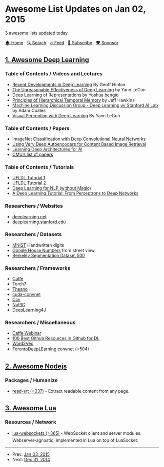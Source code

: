 # Awesome List Updates on Jan 02, 2015

3 awesome lists updated today.

[🏠 Home](/README.md) · [🔍 Search](https://www.trackawesomelist.com/search/) · [🔥 Feed](https://www.trackawesomelist.com/rss.xml) · [📮 Subscribe](https://trackawesomelist.us17.list-manage.com/subscribe?u=d2f0117aa829c83a63ec63c2f&id=36a103854c) · [❤️  Sponsor](https://github.com/sponsors/theowenyoung)



## [1. Awesome Deep Learning](/content/ChristosChristofidis/awesome-deep-learning/README.md)

### Table of Contents / Videos and Lectures

*   [Recent Developments in Deep Learning](https://www.youtube.com/watch?v=vShMxxqtDDs\&index=3\&list=PL78U8qQHXgrhP9aZraxTT5-X1RccTcUYT) By Geoff Hinton
*   [The Unreasonable Effectiveness of Deep Learning](https://www.youtube.com/watch?v=sc-KbuZqGkI) by Yann LeCun
*   [Deep Learning of Representations](https://www.youtube.com/watch?v=4xsVFLnHC_0) by Yoshua bengio
*   [Principles of Hierarchical Temporal Memory](https://www.youtube.com/watch?v=6ufPpZDmPKA) by Jeff Hawkins
*   [Machine Learning Discussion Group - Deep Learning w/ Stanford AI Lab](https://www.youtube.com/watch?v=2QJi0ArLq7s\&list=PL78U8qQHXgrhP9aZraxTT5-X1RccTcUYT) by Adam Coates
*   [Visual Perception with Deep Learning](https://www.youtube.com/watch?v=3boKlkPBckA) By Yann LeCun

### Table of Contents / Papers

*   [ImageNet Classification with Deep Convolutional Neural Networks](http://papers.nips.cc/paper/4824-imagenet-classification-with-deep-convolutional-neural-networks.pdf)
*   [Using Very Deep Autoencoders for Content Based Image Retrieval](http://www.cs.toronto.edu/\~hinton/absps/esann-deep-final.pdf)
*   [Learning Deep Architectures for AI](http://www.iro.umontreal.ca/\~lisa/pointeurs/TR1312.pdf)
*   [CMU’s list of papers](http://deeplearning.cs.cmu.edu/)

### Table of Contents / Tutorials

*   [UFLDL Tutorial 1](http://deeplearning.stanford.edu/wiki/index.php/UFLDL_Tutorial)
*   [UFLDL Tutorial 2](http://ufldl.stanford.edu/tutorial/supervised/LinearRegression/)
*   [Deep Learning for NLP (without Magic)](http://www.socher.org/index.php/DeepLearningTutorial/DeepLearningTutorial)
*   [A Deep Learning Tutorial: From Perceptrons to Deep Networks](http://www.toptal.com/machine-learning/an-introduction-to-deep-learning-from-perceptrons-to-deep-networks)

### Researchers / Websites

*   [deeplearning.net](http://deeplearning.net/)
*   [deeplearning.stanford.edu](http://deeplearning.stanford.edu/)

### Researchers / Datasets

*   [MNIST](http://yann.lecun.com/exdb/mnist/) Handwritten digits
*   [Google House Numbers](http://ufldl.stanford.edu/housenumbers/) from street view
*   [Berkeley Segmentation Dataset 500](http://www.eecs.berkeley.edu/Research/Projects/CS/vision/bsds/)

### Researchers / Frameworks

*   [Caffe](http://caffe.berkeleyvision.org/)
*   [Torch7](http://torch.ch/)
*   [Theano](http://deeplearning.net/software/theano/)
*   [cuda-convnet](https://code.google.com/p/cuda-convnet2/)
*   [Ccv](http://libccv.org/doc/doc-convnet/)
*   [NuPIC](http://numenta.org/nupic.html)
*   [DeepLearning4J](http://deeplearning4j.org/)

### Researchers / Miscellaneous

*   [Caffe Webinar](http://on-demand-gtc.gputechconf.com/gtcnew/on-demand-gtc.php?searchByKeyword=shelhamer\&searchItems=\&sessionTopic=\&sessionEvent=4\&sessionYear=2014\&sessionFormat=\&submit=\&select=+)
*   [100 Best Github Resources in Github for DL](http://meta-guide.com/software-meta-guide/100-best-github-deep-learning/)
*   [Word2Vec](https://code.google.com/p/word2vec/)
*   [TorontoDeepLEarning convnet (⭐504)](https://github.com/TorontoDeepLearning/convnet)

## [2. Awesome Nodejs](/content/sindresorhus/awesome-nodejs/README.md)

### Packages / Humanize

*   [read-art (⭐337)](https://github.com/Tjatse/node-readability) - Extract readable content from any page.

## [3. Awesome Lua](/content/LewisJEllis/awesome-lua/README.md)

### Resources / Network

*   [lua-websockets (⭐365)](https://github.com/lipp/lua-websockets) - WebSocket client and server modules. Webserver-agnostic, implemented in Lua on top of LuaSocket.

---

- Prev: [Jan 03, 2015](/content/2015/01/03/README.md)
- Next: [Dec 31, 2014](/content/2014/12/31/README.md)